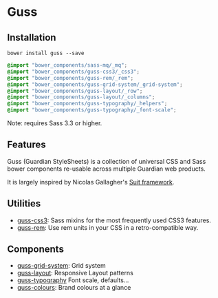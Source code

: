 # Guss

## Installation

```
bower install guss --save
```

```scss
@import "bower_components/sass-mq/_mq";
@import "bower_components/guss-css3/_css3";
@import "bower_components/guss-rem/_rem";
@import "bower_components/guss-grid-system/_grid-system";
@import "bower_components/guss-layout/_row";
@import "bower_components/guss-layout/_columns";
@import "bower_components/guss-typography/_helpers";
@import "bower_components/guss-typography/_font-scale";
```

Note: requires Sass 3.3 or higher.

## Features

Guss (Guardian StyleSheets) is a collection of universal CSS and Sass bower
components re-usable across multiple Guardian web products.

It is largely inspired by Nicolas Gallagher's [Suit framework](https://github.com/suitcss/suit).

## Utilities

- [guss-css3](https://github.com/guardian/guss-css3): Sass mixins for the most frequently used CSS3 features.
- [guss-rem](https://github.com/guardian/guss-rem): Use rem units in your CSS in a retro-compatible way.

## Components

- [guss-grid-system](https://github.com/guardian/guss-grid-system): Grid system
- [guss-layout](https://github.com/guardian/guss-layout): Responsive Layout patterns
- [guss-typography](https://github.com/guardian/guss-typography) Font scale, defaults…
- [guss-colours](https://github.com/guardian/guss-colours): Brand colours at a glance
